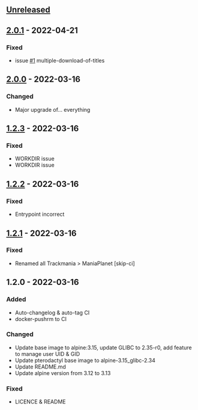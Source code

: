 <a name="unreleased"></a>
## [Unreleased]


<a name="2.0.1"></a>
## [2.0.1] - 2022-04-21
### Fixed
- issue [#1](https://git.tools01.noxinmortus.fr/sysadmins/ansible/role-zabbix/issues/1) multiple-download-of-titles


<a name="2.0.0"></a>
## [2.0.0] - 2022-03-16
### Changed
- Major upgrade of... everything


<a name="1.2.3"></a>
## [1.2.3] - 2022-03-16
### Fixed
- WORKDIR issue
- WORKDIR issue


<a name="1.2.2"></a>
## [1.2.2] - 2022-03-16
### Fixed
- Entrypoint incorrect


<a name="1.2.1"></a>
## [1.2.1] - 2022-03-16
### Fixed
- Renamed all Trackmania > ManiaPlanet [skip-ci]


<a name="1.2.0"></a>
## 1.2.0 - 2022-03-16
### Added
- Auto-changelog & auto-tag CI
- docker-pushrm to CI

### Changed
- Update base image to alpine:3.15, update GLIBC to 2.35-r0, add feature to manage user UID & GID
- Update pterodactyl base image to alpine-3.15_glibc-2.34
- Update README.md
- Update alpine version from 3.12 to 3.13

### Fixed
- LICENCE & README


[Unreleased]: https://git.tools01.noxinmortus.fr/sysadmins/ansible/role-zabbix/compare/2.0.1...HEAD
[2.0.1]: https://git.tools01.noxinmortus.fr/sysadmins/ansible/role-zabbix/compare/2.0.0...2.0.1
[2.0.0]: https://git.tools01.noxinmortus.fr/sysadmins/ansible/role-zabbix/compare/1.2.3...2.0.0
[1.2.3]: https://git.tools01.noxinmortus.fr/sysadmins/ansible/role-zabbix/compare/1.2.2...1.2.3
[1.2.2]: https://git.tools01.noxinmortus.fr/sysadmins/ansible/role-zabbix/compare/1.2.1...1.2.2
[1.2.1]: https://git.tools01.noxinmortus.fr/sysadmins/ansible/role-zabbix/compare/1.2.0...1.2.1
